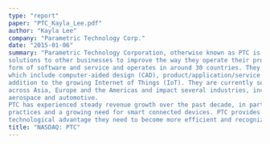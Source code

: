 ```yaml
---
type: "report"
paper: "PTC_Kayla_Lee.pdf"
author: "Kayla Lee"
company: "Parametric Technology Corp."
date: "2015-01-06"
summary: "Parametric Technology Corporation, otherwise known as PTC is a company that provides technology
solutions to other businesses to improve the way they operate their products. PTC offers solutions in the
form of software and service and operates in around 30 countries. They operate in several markets, of
which include computer-aided design (CAD), product/application/service lifecycle management in
addition to the growing Internet of Things (IoT). They are currently servicing over 28,000 customers
across Asia, Europe and the Americas and impact several industries, including retail, medical device,
aerospace and automotive.
PTC has experienced steady revenue growth over the past decade, in part due to good business
practices and a growing need for smart connected devices. PTC provides companies with the
technological advantage they need to become more efficient and recognize their full growth potential."
title: "NASDAQ: PTC"
---
```


